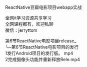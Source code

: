 ReactNative豆瓣电影项目webapp实战

全网it学习资源共享学习<br>全网课程都有，欢迎私聊<br>微信：jerryttom<br>

第6节ReactNative电影项目release_<br> └─第6节ReactNative电影项目的发行<br> 1发行Android项目的发行版。 mp4<br> 2完成摄像头功能并重新释放Rele.mp4